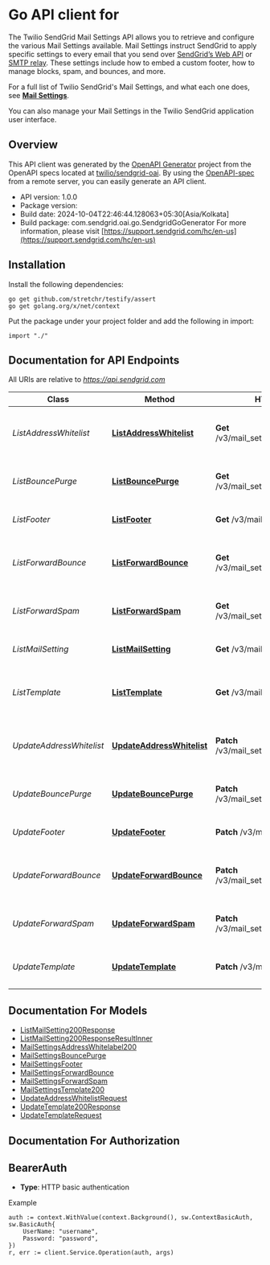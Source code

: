 # Go API client for 

The Twilio SendGrid Mail Settings API allows you to retrieve and configure the various Mail Settings available. Mail Settings instruct SendGrid to apply specific settings to every email that you send over [SendGrid’s Web API](https://docs.sendgrid.com/api-reference/mail-send/v3-mail-send) or [SMTP relay](https://sendgrid.com/docs/for-developers/sending-email/building-an-x-smtpapi-header/). These settings include how to embed a custom footer, how to manage blocks, spam, and bounces, and more.

For a full list of Twilio SendGrid's Mail Settings, and what each one does, see [**Mail Settings**](https://sendgrid.com/docs/ui/account-and-settings/mail/).

You can also manage your Mail Settings in the Twilio SendGrid application user interface.

## Overview
This API client was generated by the [OpenAPI Generator](https://openapi-generator.tech) project from the OpenAPI specs located at [twilio/sendgrid-oai](https://github.com/twilio/sendgrid-oai/tree/main/spec).  By using the [OpenAPI-spec](https://www.openapis.org/) from a remote server, you can easily generate an API client.

- API version: 1.0.0
- Package version: 
- Build date: 2024-10-04T22:46:44.128063+05:30[Asia/Kolkata]
- Build package: com.sendgrid.oai.go.SendgridGoGenerator
For more information, please visit [https://support.sendgrid.com/hc/en-us](https://support.sendgrid.com/hc/en-us)

## Installation

Install the following dependencies:

```shell
go get github.com/stretchr/testify/assert
go get golang.org/x/net/context
```

Put the package under your project folder and add the following in import:

```golang
import "./"
```

## Documentation for API Endpoints

All URIs are relative to *https://api.sendgrid.com*

Class | Method | HTTP request | Description
------------ | ------------- | ------------- | -------------
*ListAddressWhitelist* | [**ListAddressWhitelist**](docs/ListAddressWhitelist.md#listaddresswhitelist) | **Get** /v3/mail_settings/address_whitelist | Retrieve address whitelist mail settings
*ListBouncePurge* | [**ListBouncePurge**](docs/ListBouncePurge.md#listbouncepurge) | **Get** /v3/mail_settings/bounce_purge | Retrieve bounce purge mail settings
*ListFooter* | [**ListFooter**](docs/ListFooter.md#listfooter) | **Get** /v3/mail_settings/footer | Retrieve footer mail settings
*ListForwardBounce* | [**ListForwardBounce**](docs/ListForwardBounce.md#listforwardbounce) | **Get** /v3/mail_settings/forward_bounce | Retrieve forward bounce mail settings
*ListForwardSpam* | [**ListForwardSpam**](docs/ListForwardSpam.md#listforwardspam) | **Get** /v3/mail_settings/forward_spam | Retrieve forward spam mail settings
*ListMailSetting* | [**ListMailSetting**](docs/ListMailSetting.md#listmailsetting) | **Get** /v3/mail_settings | Retrieve all mail settings
*ListTemplate* | [**ListTemplate**](docs/ListTemplate.md#listtemplate) | **Get** /v3/mail_settings/template | Retrieve legacy template mail settings
*UpdateAddressWhitelist* | [**UpdateAddressWhitelist**](docs/UpdateAddressWhitelist.md#updateaddresswhitelist) | **Patch** /v3/mail_settings/address_whitelist | Update address whitelist mail settings
*UpdateBouncePurge* | [**UpdateBouncePurge**](docs/UpdateBouncePurge.md#updatebouncepurge) | **Patch** /v3/mail_settings/bounce_purge | Update bounce purge mail settings
*UpdateFooter* | [**UpdateFooter**](docs/UpdateFooter.md#updatefooter) | **Patch** /v3/mail_settings/footer | Update footer mail settings
*UpdateForwardBounce* | [**UpdateForwardBounce**](docs/UpdateForwardBounce.md#updateforwardbounce) | **Patch** /v3/mail_settings/forward_bounce | Update forward bounce mail settings
*UpdateForwardSpam* | [**UpdateForwardSpam**](docs/UpdateForwardSpam.md#updateforwardspam) | **Patch** /v3/mail_settings/forward_spam | Update forward spam mail settings
*UpdateTemplate* | [**UpdateTemplate**](docs/UpdateTemplate.md#updatetemplate) | **Patch** /v3/mail_settings/template | Update template mail settings


## Documentation For Models

 - [ListMailSetting200Response](ListMailSetting200Response.md)
 - [ListMailSetting200ResponseResultInner](ListMailSetting200ResponseResultInner.md)
 - [MailSettingsAddressWhitelabel200](MailSettingsAddressWhitelabel200.md)
 - [MailSettingsBouncePurge](MailSettingsBouncePurge.md)
 - [MailSettingsFooter](MailSettingsFooter.md)
 - [MailSettingsForwardBounce](MailSettingsForwardBounce.md)
 - [MailSettingsForwardSpam](MailSettingsForwardSpam.md)
 - [MailSettingsTemplate200](MailSettingsTemplate200.md)
 - [UpdateAddressWhitelistRequest](UpdateAddressWhitelistRequest.md)
 - [UpdateTemplate200Response](UpdateTemplate200Response.md)
 - [UpdateTemplateRequest](UpdateTemplateRequest.md)


## Documentation For Authorization



## BearerAuth

- **Type**: HTTP basic authentication

Example

```golang
auth := context.WithValue(context.Background(), sw.ContextBasicAuth, sw.BasicAuth{
    UserName: "username",
    Password: "password",
})
r, err := client.Service.Operation(auth, args)
```

